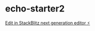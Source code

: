 # echo-starter2

[Edit in StackBlitz next generation editor ⚡️](https://stackblitz.com/~/github.com/wanderson03/echo-starter2)